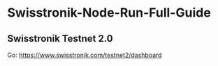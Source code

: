 # Swisstronik-Node-Run-Full-Guide

## Swisstronik Testnet 2.0
Go: https://www.swisstronik.com/testnet2/dashboard
